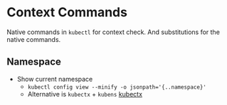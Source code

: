 # Context Commands

Native commands in `kubectl` for context check. And substitutions for the native commands.

## Namespace
- Show current namespace
  - `kubectl config view --minify -o jsonpath='{..namespace}'`
  - Alternative is `kubectx` + `kubens` [kubectx](https://github.com/ahmetb/kubectx)